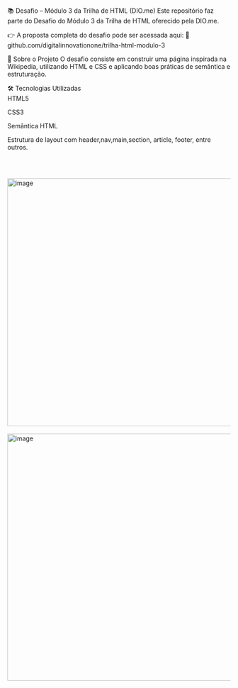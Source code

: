 📚 Desafio – Módulo 3 da Trilha de HTML (DIO.me)
Este repositório faz parte do Desafio do Módulo 3 da Trilha de HTML oferecido pela DIO.me.

👉 A proposta completa do desafio pode ser acessada aqui:
🔗 github.com/digitalinnovationone/trilha-html-modulo-3

🧩 Sobre o Projeto
O desafio consiste em construir uma página inspirada na Wikipedia, utilizando HTML e CSS e aplicando boas práticas de semântica e estruturação.



🛠️ Tecnologias Utilizadas<br>
HTML5

CSS3

Semântica HTML

Estrutura de layout com header,nav,main,section, article, footer, entre outros.

<br><br>

<img width="559" alt="image" src="https://github.com/user-attachments/assets/039dcd47-5aec-4d54-945c-86452ed8b2d4" />
<br><br>
<img width="557" alt="image" src="https://github.com/user-attachments/assets/aad96f97-ba61-478d-831a-ee13f0873336" />





